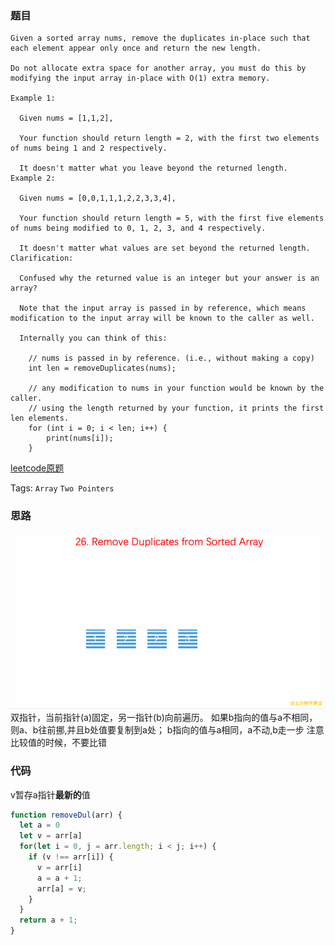 ### 题目
```
Given a sorted array nums, remove the duplicates in-place such that each element appear only once and return the new length.

Do not allocate extra space for another array, you must do this by modifying the input array in-place with O(1) extra memory.

Example 1:

  Given nums = [1,1,2],

  Your function should return length = 2, with the first two elements of nums being 1 and 2 respectively.

  It doesn't matter what you leave beyond the returned length.
Example 2:

  Given nums = [0,0,1,1,1,2,2,3,3,4],

  Your function should return length = 5, with the first five elements of nums being modified to 0, 1, 2, 3, and 4 respectively.

  It doesn't matter what values are set beyond the returned length.
Clarification:

  Confused why the returned value is an integer but your answer is an array?

  Note that the input array is passed in by reference, which means modification to the input array will be known to the caller as well.

  Internally you can think of this:

    // nums is passed in by reference. (i.e., without making a copy)
    int len = removeDuplicates(nums);

    // any modification to nums in your function would be known by the caller.
    // using the length returned by your function, it prints the first len elements.
    for (int i = 0; i < len; i++) {
        print(nums[i]);
    }
```
[leetcode原题](https://leetcode.com/problems/remove-duplicates-from-sorted-array/description/)

Tags: `Array` `Two Pointers`

### 思路
![26.remove-duplicates-from-sorted-array](../assets/26.remove-duplicates-from-sorted-array.gif)
双指针，当前指针(a)固定，另一指针(b)向前遍历。
如果b指向的值与a不相同，则a、b往前挪,并且b处值要复制到a处；
b指向的值与a相同，a不动,b走一步
注意比较值的时候，不要比错

### 代码
 v暂存a指针**最新的**值
```js
function removeDul(arr) {
  let a = 0
  let v = arr[a]
  for(let i = 0, j = arr.length; i < j; i++) {
    if (v !== arr[i]) {
      v = arr[i]
      a = a + 1;
      arr[a] = v;
    }
  }
  return a + 1;
}
```
